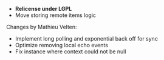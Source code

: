 - **Relicense under LGPL**
- Move storing remote items logic

Changes by Mathieu Velten:
- Implement long polling and exponential back off for sync
- Optimize removing local echo events
- Fix instance where context could not be null
